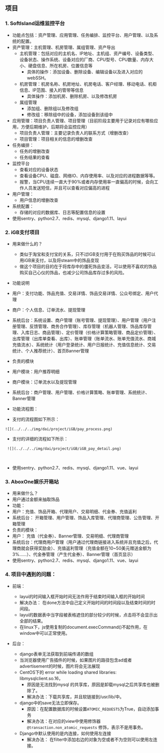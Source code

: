 ##  项目

### 1. SoftIsland运维监控平台 

* 功能点包括：资产管理、应用管理、任务编排、监控平台、用户管理、以及系统的配置。
* 资产管理：主机管理、机房管理、属组管理、资产导出
  * 主机管理：包括对应的主机名、IP地址、主机组、资产编号、设备类型、设备状态、操作系统、设备对应的厂商、CPU型号、CPU数量、内存大小、硬盘信息、所在机房、位置信息等
    * 具体的操作：添加设备、删除设备、编辑设备以及进入对应的webSSH。
  * 机房管理：机房名称、机房地址、机房电话、客户经理、移动电话、机柜信息、IP范围、接入的管带等信息
    * 具体操作：添加机房、删除机房、以及修改机房
  * 属组管理
    * 添加组、删除组以及修改组
    * 修改组：移除组中的设备，添加设备到该组中
* 应用管理：项目负责人管理、项目管理（目前阶段主要用于记录对应有哪些应用，方便后期维护，后期将会监控应用）
  * 项目负责人管理：主要记录负责人的联系方式（增删改查）
  * 项目管理：项目相关的信息的增删改查
* 任务编排：
  * 任务的增删改查
  * 任务结果的查看
* 监控平台
  * 查看对应的设备状态
  * 查看设备CPU、磁盘、网络IO、内存使用率、以及对应的进程数据等等。
  * 报警，当CPU连续一直大于90%或者内存使用率一直偏高的时候，会向工作人员发送短信，并且可以查看对应偏高的进程
* 用户管理：
  * 用户信息的增删改查
* 系统配置：
  * 存储的对应的数据库、日志等配置信息的设置
* 使用sentry、python2.7、redis、mysql、django1.11、layui

###  2. iGB支付项目

* 用来做什么的？

  * 类似于淘宝和支付宝的关系，只不过IGB支付用于在购买饰品的时候可以用iGB来支付，以及将steam中的饰品变现
  * 做这个项目的目的在于将库存中的僵死饰品变活，可以使用不喜欢的饰品购买自己心仪的饰品，也减少公司饰品库存过多的风险。

*  功能说明

  *  用户：支付功能、饰品充值、交易详情、饰品交易详情、公众号绑定、用户代理
  *  商户：个人信息、订单流水、提现管理
  *  系统后台：系统设置、商户管理（账号管理、提现管理）、用户管理（用户注册管理、反馈管理、商务合作管理）、库存管理（机器人管理、饰品库存管理、入库日志、商品管理）、定价管理（价格计算策略管理、商品定价管理）、出库管理（出库单查看、出库）、账单管理（账单流水、账单充值流水、商城充值流水）、系统统计（用户登录统计、用户日报统计、充值信息统计、交易统计、个人推荐统计）、首页Banner管理

*  负责的模块

  *  用户模块：用户推荐明细
  *  商户模块：订单流水以及提现管理
  *  系统后台：商户管理、用户管理、价格计算策略、账单管理、系统统计、Banner管理

*  功能流程图：

  *  支付的流程图如下所示：

    ![](../../../img/dai/project/iGB/pay_process.png)

  *   支付的详细的流程如下所示：

     ![](../../../img/dai/project/iGB/iGB_pay_detail.png)

  ​

*  使用sentry、python2.7、redis、mysql、django1.11、vue、layui

### 3. AboxOne娱乐开箱站

*  用来做什么？
  * 用户通过金额来抽取饰品
*  功能：
  * 用户：充值、饰品开箱、代理用户、交易明细、代金券、充值返利
  * 系统后台： 开箱管理、用户管理、饰品入库管理、代理商管理、公告管理、开箱管理
*  负责的模块：
  * 用户： 充值（代金券）、Banner管理、交易明细、代理商管理
  * 系统后台：代理商用户管理（用户通过代理商链接进入系统并且充值之后，代理商就会获得奖励金）、充值返利管理（充值金额在10~50美元赠送金额为3%......）、代金券管理（产生代金券）、Banner管理（首页显示）
*  使用sentry、python2.7、redis、mysql、django1.11、vue、layui

###  4. 项目中遇到的问题：

* 前端：

  * layui的时间输入框开始时间无法作用于结束时间输入框的开始时间
  * 解决办法： 在done方法中自己定义开始时间的时间段以及结束时间的时间段。
  * layui的数据表中当字段被表格遮住的部分较少的时候，点击将不会显示出全部的结果。
  * 在linux下，js使用复制的document.execCommand()不起作用，在window中可以正常使用。

* 后台：

  * django表单无法获取到前端传递的数组
  * 当浏览器使用广告插件的时候，如果图片的路径包含ad或者advertisement的时候，图片将会无法展现
  * CentOS下的 error while loading shared libraries: libmysqlclient.so.16，
    * 原因是无法找到mysql 的共享库，原因是卸载mysql之后共享库也被删除了。
    * 解决办法：下载共享库，并且软链接到/usr/lib/中。
  * django中的save无法立即保存。
    * 原因：在配置数据库的时候设置`ATOMIC_REQUESTS`为True，自动添加事务
    * 解决办法：在对应的view中使用修饰器`@transaction.non_atomic_requests` 修饰，表示不是用事务。
  * Django中默认使用的是内连接，如何使用左连接
    * 解决办法： 在filter中添加右边的对象为空或者不为空则可以使用左连接。

  ​